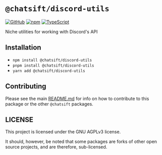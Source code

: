 # `@chatsift/discord-utils`

[![GitHub](https://img.shields.io/badge/License-GNU%20AGPLv3-yellow.svg)](https://github.com/chatsift/chatsift/blob/main/LICENSE)
[![npm](https://img.shields.io/npm/v/@chatsift/discord-utils?color=crimson&logo=npm)](https://www.npmjs.com/package/@chatsift/discord-utils)
[![TypeScript](https://github.com/chatsift/chatsift/actions/workflows/test.yml/badge.svg)](https://github.com/chatsift/chatsift/actions/workflows/test.yml)

Niche utilities for working with Discord's API

## Installation

- `npm install @chatsift/discord-utils`
- `pnpm install @chatsift/discord-utils`
- `yarn add @chatsift/discord-utils`

## Contributing

Please see the main [README.md](https://github.com/chatsift/chatsift) for info on how to contribute to this package or the other `@chatsift` packages.

## LICENSE

This project is licensed under the GNU AGPLv3 license.

It should, however, be noted that some packages are forks of other open source projects, and are therefore, sub-licensed.
